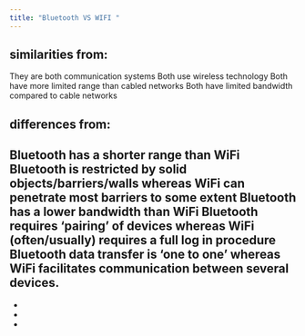 ```yaml
---
title: "Bluetooth VS WIFI "
--- 
```

## similarities from:
They are both communication systems
Both use wireless technology
Both have more limited range than cabled networks
Both have limited bandwidth compared to cable networks

## differences from:
Bluetooth has a shorter range than WiFi
Bluetooth is restricted by solid objects/barriers/walls whereas WiFi can
penetrate most barriers to some extent
Bluetooth has a lower bandwidth than WiFi
Bluetooth requires ‘pairing’ of devices whereas WiFi (often/usually) requires a
full log in procedure
Bluetooth data transfer is ‘one to one’ whereas WiFi facilitates communication
between several devices.
- 
-
-
-
